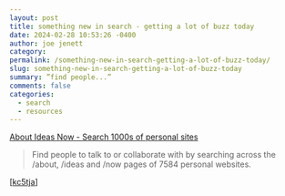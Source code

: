 ```yaml
---
layout: post
title: something new in search - getting a lot of buzz today
date: 2024-02-28 10:53:26 -0400
author: joe jenett
category: 
permalink: /something-new-in-search-getting-a-lot-of-buzz-today/
slug: something-new-in-search-getting-a-lot-of-buzz-today
summary: ”find people...”
comments: false
categories:
  - search
  - resources
---
```

<a title="About Ideas Now \- Search 1000s of personal sites" href="https://aboutideasnow.com/">About Ideas Now \- Search 1000s of personal sites</a>
<blockquote><p>Find people to talk to or collaborate with by searching across the /about, /ideas and /now pages of 7584 personal websites.</p></blockquote>
[<a href="https://pinboard.in/u:kc5tja">kc5tja</a>]

<a style="display:none;" href="https://brid.gy/publish/mastodon"><small>(cross-posted to mastodon)</small></a>
